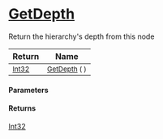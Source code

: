 # [GetDepth](./HierarchyElement-100664122.md)

Return the hierarchy's depth from this node

| Return | Name | 
| --- | --- | 
| <sub>[Int32](https://docs.microsoft.com/en-us/dotnet/api/System.Int32)</sub>| <sub>[GetDepth](./HierarchyElement-100664122.md) (  )</sub>| <br>


#### Parameters

#### Returns
[Int32](https://docs.microsoft.com/en-us/dotnet/api/System.Int32)